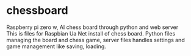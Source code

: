 # chessboard
Raspberry pi zero w, AI chess board through python and web server
<br/>
This is files for Raspbian Ua Net install of chess board.
Python files managing the board and chess game, server files handles settings and game management like saving, loading.
